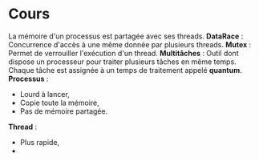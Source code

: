 # Cours

La mémoire d'un processus est partagée avec ses threads.
**DataRace** : Concurrence d'accès à une même donnée par plusieurs threads.
**Mutex** : Permet de verrouiller l'exécution d'un thread.
**Multitâches** : Outil dont dispose un processeur pour traiter plusieurs tâches en même temps. Chaque tâche est assignée à un temps de traitement appelé **quantum**.
**Processus** : 
 * Lourd à lancer,
 * Copie toute la mémoire,
 * Pas de mémoire partagée.

**Thread** :
 * Plus rapide,
 *  
<!--stackedit_data:
eyJoaXN0b3J5IjpbMjU0NjY5MTA2LDEwMzU5NjgyODMsLTE5Mz
MxNjk0ODhdfQ==
-->